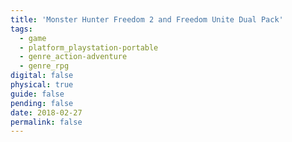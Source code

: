 ```yaml
---
title: 'Monster Hunter Freedom 2 and Freedom Unite Dual Pack'
tags:
  - game
  - platform_playstation-portable
  - genre_action-adventure
  - genre_rpg
digital: false
physical: true
guide: false
pending: false
date: 2018-02-27
permalink: false
---
```

